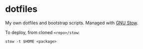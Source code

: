 dotfiles
========

My own dotfiles and bootstrap scripts.
Managed with [GNU Stow](https://www.gnu.org/software/stow/).

To deploy, from cloned `<repo>/stow`:

```
stow -t $HOME <package>
```

